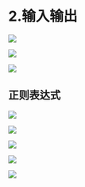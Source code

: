 # 2.输入输出

![](https://pic.imgdb.cn/item/61c31d872ab3f51d912eaab8.jpg)

![](https://pic.imgdb.cn/item/61c31de22ab3f51d912ec2ef.jpg)



![](https://pic.imgdb.cn/item/61c5b74a2ab3f51d9121f905.jpg)

## 正则表达式

![](https://pic.imgdb.cn/item/61c5bea02ab3f51d9124e457.jpg)

![](https://pic.imgdb.cn/item/61c5bebc2ab3f51d9124ee0f.jpg)

![](https://pic.imgdb.cn/item/61c5bf452ab3f51d9125235d.jpg)

![](https://pic.imgdb.cn/item/61c5bf642ab3f51d91252dd0.jpg)



![](https://pic.imgdb.cn/item/61c5c2162ab3f51d91263796.jpg)

